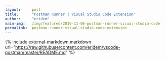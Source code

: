```yaml
---
layout:     post
title:      "Postman Runner | Visual Studio Code Extension"
author:     "eridem"
main-img:   /img/featured/2016-11-06-postman-runner-visual-studio-code-extension.jpg
permalink:  postman-runner-visual-studio-code-extension
---
```


{% include external-markdown.markdown url="https://raw.githubusercontent.com/eridem/vscode-postman/master/README.md" %}